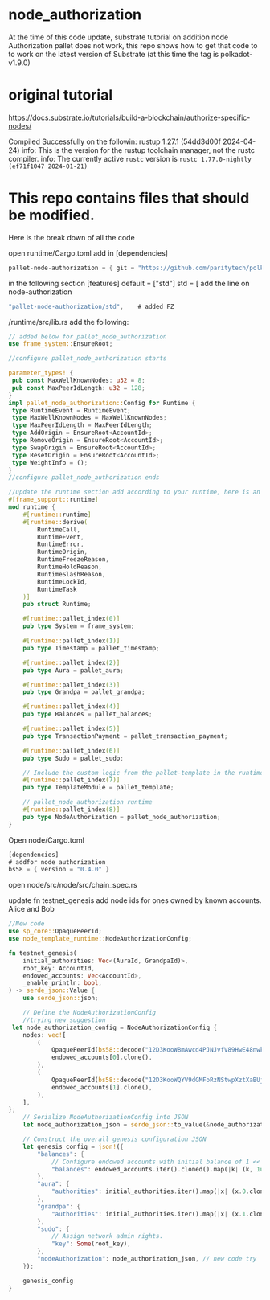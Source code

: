 # node_authorization
At the time of this code update, substrate tutorial on addition node Authorization pallet does not work, this repo shows how to get that code to to work on the latest version of Substrate (at this time the tag is polkadot-v1.9.0)

# original tutorial
https://docs.substrate.io/tutorials/build-a-blockchain/authorize-specific-nodes/

Compiled Successfully on the followin:
rustup 1.27.1 (54dd3d00f 2024-04-24)
info: This is the version for the rustup toolchain manager, not the rustc compiler.
info: The currently active `rustc` version is `rustc 1.77.0-nightly (ef71f1047 2024-01-21)`

# This repo contains files that should be modified.
Here is the break down of all the code

open runtime/Cargo.toml
add in [dependencies]
```rust
pallet-node-authorization = { git = "https://github.com/paritytech/polkadot-sdk.git", tag = "polkadot-v1.9.0", default-features = false } 
```

in the following section
[features]
default = ["std"]
std = [
add the line on node-authorization
```rust
"pallet-node-authorization/std",    # added FZ
```
/runtime/src/lib.rs
add the following:

```rust
// added below for pallet_node_authorization
use frame_system::EnsureRoot;

//configure pallet_node_authorization starts

parameter_types! {
 pub const MaxWellKnownNodes: u32 = 8;
 pub const MaxPeerIdLength: u32 = 128;
}
impl pallet_node_authorization::Config for Runtime {
 type RuntimeEvent = RuntimeEvent;
 type MaxWellKnownNodes = MaxWellKnownNodes;
 type MaxPeerIdLength = MaxPeerIdLength;
 type AddOrigin = EnsureRoot<AccountId>;
 type RemoveOrigin = EnsureRoot<AccountId>;
 type SwapOrigin = EnsureRoot<AccountId>;
 type ResetOrigin = EnsureRoot<AccountId>;
 type WeightInfo = ();
}
//configure pallet_node_authorization ends
```
```rust
//update the runtime section add according to your runtime, here is an example:
#[frame_support::runtime]
mod runtime {
	#[runtime::runtime]
	#[runtime::derive(
		RuntimeCall,
		RuntimeEvent,
		RuntimeError,
		RuntimeOrigin,
		RuntimeFreezeReason,
		RuntimeHoldReason,
		RuntimeSlashReason,
		RuntimeLockId,
		RuntimeTask
	)]
	pub struct Runtime;

	#[runtime::pallet_index(0)]
	pub type System = frame_system;

	#[runtime::pallet_index(1)]
	pub type Timestamp = pallet_timestamp;

	#[runtime::pallet_index(2)]
	pub type Aura = pallet_aura;

	#[runtime::pallet_index(3)]
	pub type Grandpa = pallet_grandpa;

	#[runtime::pallet_index(4)]
	pub type Balances = pallet_balances;

	#[runtime::pallet_index(5)]
	pub type TransactionPayment = pallet_transaction_payment;

	#[runtime::pallet_index(6)]
	pub type Sudo = pallet_sudo;

	// Include the custom logic from the pallet-template in the runtime.
	#[runtime::pallet_index(7)]
	pub type TemplateModule = pallet_template;

	// pallet_node_authorization runtime
	#[runtime::pallet_index(8)]
	pub type NodeAuthorization = pallet_node_authorization;
}
```

Open
node/Cargo.toml
```rust
[dependencies]
# addfor node authorization
bs58 = { version = "0.4.0" }
```
open
node/src/node/src/chain_spec.rs

update fn testnet_genesis 
add node ids for ones owned by known accounts.
Alice and Bob
``` rust
//New code
use sp_core::OpaquePeerId;
use node_template_runtime::NodeAuthorizationConfig;

fn testnet_genesis(
    initial_authorities: Vec<(AuraId, GrandpaId)>,
    root_key: AccountId,
    endowed_accounts: Vec<AccountId>,
    _enable_println: bool,
) -> serde_json::Value {
    use serde_json::json;

    // Define the NodeAuthorizationConfig
    //trying new suggestion
 let node_authorization_config = NodeAuthorizationConfig {
    nodes: vec![
        (
            OpaquePeerId(bs58::decode("12D3KooWBmAwcd4PJNJvfV89HwE48nwkRmAgo8Vy3uQEyNNHBox2").into_vec().unwrap()),
            endowed_accounts[0].clone(),
        ),
        (
            OpaquePeerId(bs58::decode("12D3KooWQYV9dGMFoRzNStwpXztXaBUjtPqi6aU76ZgUriHhKust").into_vec().unwrap()),
            endowed_accounts[1].clone(),
        ),
    ],
};
    // Serialize NodeAuthorizationConfig into JSON
    let node_authorization_json = serde_json::to_value(&node_authorization_config).unwrap();

    // Construct the overall genesis configuration JSON
    let genesis_config = json!({
        "balances": {
            // Configure endowed accounts with initial balance of 1 << 60.
            "balances": endowed_accounts.iter().cloned().map(|k| (k, 1u64 << 60)).collect::<Vec<_>>(),
        },
        "aura": {
            "authorities": initial_authorities.iter().map(|x| (x.0.clone())).collect::<Vec<_>>(),
        },
        "grandpa": {
            "authorities": initial_authorities.iter().map(|x| (x.1.clone(), 1)).collect::<Vec<_>>(),
        },
        "sudo": {
            // Assign network admin rights.
            "key": Some(root_key),
        },
        "nodeAuthorization": node_authorization_json, // new code try
    });

    genesis_config
}
```
